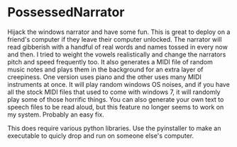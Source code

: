 # PossessedNarrator
Hijack the windows narrator and have some fun. This is great to deploy on a friend's computer if they leave their computer unlocked. The narrator will read gibberish with a handful of real words and names tossed in every now and then. I tried to weight the vowels realistically and change the narrators pitch and speed frequently too. It also generates a MIDI file of random music notes and plays them in the background for an extra layer of creepiness. One version uses piano and the other uses many MIDI instruments at once. It will play random windows OS noises, and if you have all the stock MIDI files that used to come with windows 7, it will randomly play some of those horrific things. You can also generate your own text to speech files to be read aloud, but this feature no longer seems to work on my system. Probably an easy fix.

This does require various python libraries. Use the pyinstaller to make an executable to quicly drop and run on someone else's computer.
